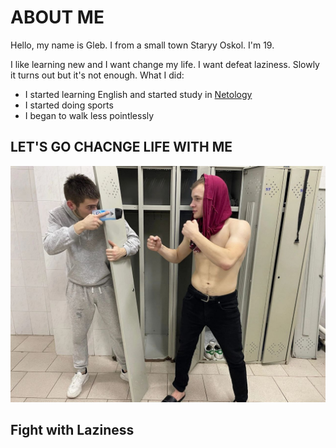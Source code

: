 # ABOUT ME

Hello, my name is Gleb. I from a small town Staryy Oskol. I'm 19.

I like learning new and I want change my life. I want defeat laziness. Slowly it turns out but it's not enough. 
What I did:
* I started learning English and started study in [Netology](https://netology.ru/)
* I started doing sports
* I began to walk less pointlessly

## LET'S GO CHACNGE LIFE WITH ME

![Fighting Laziness](image-1.png)
## Fight with Laziness
